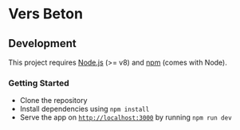 # Vers Beton

## Development

This project requires [Node.js](http://nodejs.org/) (>= v8) and [npm](https://npmjs.org/) (comes with Node).

### Getting Started

* Clone the repository
* Install dependencies using `npm install`
* Serve the app on [`http://localhost:3000`](http://localhost:3000) by running `npm run dev`
